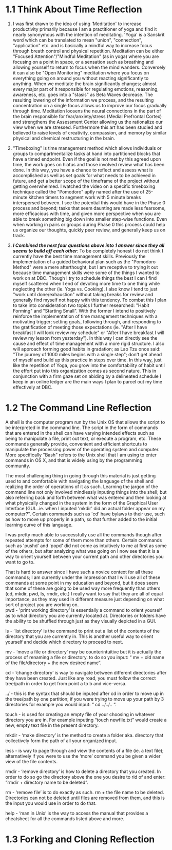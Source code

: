 # 1.1 Think About Time Reflection

1)   I was first drawn to the idea of using 'Meditation' to increase productivity primarily because I am a practitioner of yoga and find it nearly synonymous with the intention of meditating.  'Yoga' is a Sanskrit word which can be translated to mean "union", "connection", "application" etc. and is basically a mindful way to increase focus through breath control and physical repetition.  Meditation can be either "Focused Attention"/"Mindful Meditation" (as in yoga) where you are focusing on a point in space, or a sensation such as breathing and allowing yourself to return to focus when the mind wanders.  Conversely it can also be "Open Monitoring" meditation where you focus on everything going on around you without reacting significantly to anything.  When we meditate the brain significantly changes; almost every major part of it responsible for regulating emotions, reasoning, awareness, etc. goes into a "stasis" as Beta Waves decrease.  The resulting lowering of the information we process, and the resulting concentration on a single focus allows us to improve our focus gradually through time.  Meditation loosens the neural connections in the part of the brain responsible for fear/anxiety/stress (Medial Prefrontal Cortex) and strengthens the Assessment Center allowing us the rationalize our view when we are stressed.  Furthermore this art has been studied and believed to raise levels of creativity, compassion, and memory by similar physical and chemical restructuring in the brain.

2)  "Timeboxing" is time management method which allows individuals or groups to compartmentalize tasks at hand into partitioned blocks that have a timed endpoint.  Even if the goal is not met by this agreed upon time, the work goes on hiatus and those involved review what has been done.  In this way, you have a chance to reflect and assess what is accomplished as well as set goals for what needs to be achieved in future, and get a better scope of the timeframe of the project without getting overwhelmed.   I watched the video on a specific timeboxing technique called the "Pomodoro" aptly named after the use of 25-minute kitchen timers to segment work with 5 minute breaks interspersed between.  I see the potential this would have in the Phase 0 process and beyond; tasks that seem daunting are made less fearsome, more efficacious with time, and given more perspective when you are able to break something big down into smaller step-wise functions.  Even when working in pairs or groups during Phase 0 this process could help us organize our thoughts, quickly peer review, and generally keep us on track.

3)   ***I Combined the next four questions above into 1 answer since they all seems to build off each other***:  To be completely honest I do not think I currently have the best time management skills.  Previously the implementation of a guided behavioral plan such as the "Pomodoro Method" were a mere afterthought, but I am receptive to trying it out because time management skills were some of the things I wanted to work on at DBC.  Though I try to schedule things the best I can I find myself scattered when I end of devoting more time to one thing while neglecting the other (ie. Yoga vs. Cooking).  I also know I tend to just "work until done/exhaustion" without taking breaks for review and generally find myself not happy with this tendency.  To combat this I plan to take into consideration two topics I further researched: "Habit Forming" and "Starting Small".  With the former I intend to positively reinforce the implementation of time management techniques with a motivating trigger; setting goals, following through, and responding to the gratification of meeting those expectations (ie. "After I have breakfast I will look review my schedule" or "After I have breakfast I will review my lesson from yesterday").  In this way I can directly see the cause and effect of time management with a more rigid structure.  I also will approach forming good habits in gradation; as Lao Tzu once said: "The journey of 1000 miles begins with a single step"; don't get ahead of myself and build up this practice in steps over time.  In this way, just like the repetition of Yoga, you grow into the comfortability of habit until the effort put into this organization comes as second nature.  This in conjunction with a firm gaze set on abiding by a delineated schedule I keep in an online ledger are the main ways I plan to parcel out my time effectively at DBC.

# 1.2 The Command Line Reflection

A shell is the computer program run by the Unix OS that allows the script to be interpreted in the command line.  The script in the form of commands that are entered in the shell can have varying intended effects such as being to manipulate a file, print out text, or execute a program, etc.  These commands generally provide, convenient and efficient shortcuts to manipulate the processing power of the operating system and computer.  More specifically "Bash" refers to the Unix shell that I am using to enter commands in OS X, and that is widely using by the programming community.  

The most challenging thing in going through this material is just getting used to and comfortable with navigating the language of the shell and realizing the order of operations of it as such.  Learning the jargon of the command line not only involved mindlessly inputing things into the shell; but also referring back and forth between what was entered and then looking at what physically changed in the system in the form of the Graphical User Interface (GUI...ie. when I inputed 'mkdir' did an actual folder appear on my computer?".  Certain commands such as 'cd' have bylaws to their use, such as how to move up properly in a path, so that further added to the initial learning curve of this language. 

I was pretty much able to successfully use all the commands though after repeated attempts for some of them more than others.  Certain commands such as 'pushd' and 'popd' did not come as intuitively to me at first as some of the others, but after analyzing what was going on I now see that it is a way to orient yourself between your current path and other directories you want to  go to.    

That is hard to answer since I have such a novice context for all these commands; I am currently under the impression that I will use all of these commands at some point in my education and beyond, but it does seem that some of these are going to be used way more frequently than others (cd, mkdir, pwd, ls, rmdir, etc.)  I really want to say that they are all of equal importance, as they may used in different measure just depending on what sort of project you are working on.  
pwd - 'print working directory' is essentially a command to orient yourself as to what directory you are currently located at.  Directories or folders have the ability to be shuffled through just as they visually depicted in a GUI.

 ls - ‘list directory’ is the command to print out a list of the contents of the directory that you are currently in.  This is another useful way to orient yourself and decide which directory to proceed to next.

 
mv - ‘move a file or directory’ may be counterintuitive but it is actually the process of renaming a file or directory.  to do so you input: “ mv + old name of the file/directory + the new desired name”.

 
cd - ‘change directory’ is way to navigate between different directories after they have been created.  Just like any road, you must follow the correct tree/path in order to get from point a to b and vice-versa.

 
../ - this is the syntax that should be inputed after cd in order to move up in the tree/path by one partition; if you were trying to move up your path by 3 directories for example you would input: “ cd ../../.. “.

 
touch - is used for creating an empty file of your choosing in whatever directory you are in.  For example inputing “touch newfile.txt” would create a new, empty text file in the present directory.

 
mkdir - ‘make directory’ is the method to create a folder aka. directory that collectively form the path of all your organized input. 

 
less - is way to page through and view the contents of a file (ie. a text file); alternatively if you were to use the ‘more’ command you be given a wider view of the file contents.

 
rmdir - ‘remove directory’ is how to delete a directory that you created.  In order to do so go the directory above the one you desire to rid of and enter: “rmdir + directory name to be deleted”.

 
rm - ‘remove file’ is to do exactly as such.  rm + the file name to be deleted.  Directories can not be deleted until files are removed from them, and this is the input you would use in order to do that.

 
help - ‘man in Unix’ is the way to access the manual that provides a cheatsheet for all the commands listed above and more.

# 1.3 Forking and Cloning Reflection